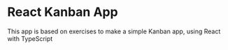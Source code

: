 # React Kanban App

This app is based on exercises to make a simple Kanban app, using React with TypeScript
